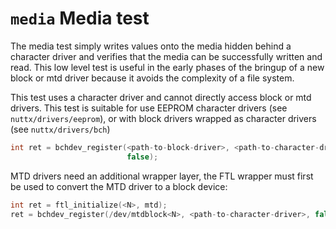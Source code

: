 # `media` Media test

The media test simply writes values onto the media hidden behind a
character driver and verifies that the media can be successfully written
and read. This low level test is useful in the early phases of the
bringup of a new block or mtd driver because it avoids the complexity of
a file system.

This test uses a character driver and cannot directly access block or
mtd drivers. This test is suitable for use EEPROM character drivers (see
`nuttx/drivers/eeprom`), or with block drivers wrapped as character
drivers (see `nuttx/drivers/bch`)

``` C
int ret = bchdev_register(<path-to-block-driver>, <path-to-character-driver>,
                          false);
```

MTD drivers need an additional wrapper layer, the FTL wrapper must first
be used to convert the MTD driver to a block device:

``` C
int ret = ftl_initialize(<N>, mtd);
ret = bchdev_register(/dev/mtdblock<N>, <path-to-character-driver>, false);
```
